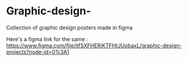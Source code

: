 # Graphic-design-
Collection of graphic design posters made in figma

Here's a figma link for the same : https://www.figma.com/file/itfSXFHERiKTFHtJUobaxL/graphic-design-projects?node-id=0%3A1
